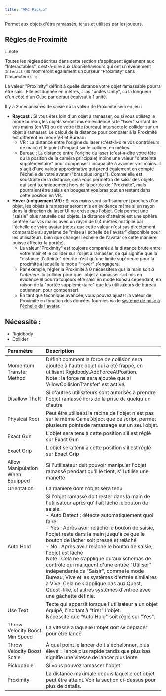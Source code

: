 ```yaml
---
title: "VRC Pickup"
---
```

Permet aux objets d'être ramassés, tenus et utilisés par les joueurs.

## Règles de Proximité

:::note

Toutes les règles décrites dans cette section s'appliquent également aux "Interactables", c'est-à-dire aux UdonBehaviours qui ont un événement `Interact` (ils montreront également un curseur "Proximity" dans l'Inspecteur).
:::

La valeur "Proximity" définit à quelle distance votre objet ramassable pourra être saisi. Elle est donnée en mètres, alias "unités Unity", où la longueur d'un côté d'un Cube par défaut équivaut à 1 unité.

Il y a 2 mécanismes de saisie où la valeur de Proximité sera en jeu :

- **Raycast :** Si vous êtes loin d'un objet à ramasser, ou si vous utilisez le mode bureau, les objets seront mis en évidence si le "laser" sortant de vos mains (en VR) ou de votre tête (bureau) intersecte le collider sur un objet à ramasser. Le calcul de la distance pour comparer à la Proximité est différent en mode VR et Bureau :
    - VR : La distance entre l'origine du laser (c'est-à-dire vos contrôleurs de main) et le point d'impact sur le collider, en mètres.
    - Bureau : La distance entre l'origine du laser (c'est-à-dire votre tête ou la position de la caméra principale) moins une valeur "d'atteinte supplémentaire" pour compenser l'incapacité à avancer vos mains. Il s'agit d'une valeur approximative qui prend également en compte l'échelle de votre avatar ("bras plus longs"). Comme elle est soustraite de la distance, cela vous permettra de saisir des objets qui sont techniquement hors de la portée de "Proximité", mais pourraient être saisis en bougeant vos bras tout en restant dans cette position en VR.
- **Hover (uniquement VR) :** Si vos mains sont suffisamment proches d'un objet, les objets à ramasser seront mis en évidence même si un rayon dans la direction du laser UI ne croise pas l'objet. Cela permet une "saisie" plus naturelle des objets. La distance d'atteinte est une sphère centrée sur vos mains avec un rayon de 0,4 mètres multiplié par l'échelle de votre avatar (notez que cette valeur n'est pas directement comparable au système de "mise à l'échelle de l'avatar" disponible pour les utilisateurs, bien que changer l'échelle de l'avatar de cette manière puisse affecter la portée).
    - La valeur "Proximity" est toujours comparée à la distance brute entre votre main et le collider sur l'objet à ramasser, ce qui signifie que la "distance d'atteinte" décrite n'est qu'une limite supérieure pour la proximité à laquelle le mode "Hover" s'engagera.
    - Par exemple, régler la Proximité à 0 nécessitera que la main soit _à l'intérieur_ du collider pour que l'objet à ramasser soit mis en évidence (il pourra toujours être saisi en mode Bureau cependant, en raison de la "portée supplémentaire" que les utilisateurs de bureau obtiennent pour compenser).
    - En tant que technique avancée, vous pouvez ajuster la valeur de Proximité en fonction des données fournies via le [système de mise à l'échelle de l'avatar](/worlds/udon/players/player-avatar-scaling).

## Nécessite :

- Rigidbody
- Collider

| Paramètre                           | Description |
| :--                                 | :--         |
| Momentum Transfer Method            | Définit comment la force de collision sera ajoutée à l'autre objet qui a été frappé, en utilisant Rigidbody.AddForceAtPosition.<br />Note : la force ne sera ajoutée que si 'AllowCollisionTransfer' est activé.                                                                                                                                          |
| Disallow Theft                      | Si d'autres utilisateurs sont autorisés à prendre l'objet ramassé hors de la prise de quelqu'un d'autre                                                                                                                                                                       |
| Physical Root                       | Peut être utilisé si la racine de l'objet n'est pas sur le même GameObject que ce script, permet plusieurs points de ramassage sur un seul objet.                                                                                                                               |
| Exact Gun                           | L'objet sera tenu à cette position s'il est réglé sur Exact Gun                                                                                                                                                       |
| Exact Grip                          | L'objet sera tenu à cette position s'il est réglé sur Exact Grip                                                                                                                                                      |
| Allow Manipulation When Equipped    | Si l'utilisateur doit pouvoir manipuler l'objet ramassé pendant qu'il le tient, s'il utilise une manette                                                                                                                                                                      |
| Orientation                         | La manière dont l'objet sera tenu                                                                                                                                                                                      |
| Auto Hold                           | Si l'objet ramassé doit rester dans la main de l'utilisateur après qu'il ait lâché le bouton de saisie.<br />- Auto Detect : détecte automatiquement quoi faire<br />- Yes : Après avoir relâché le bouton de saisie, l'objet reste dans la main jusqu'à ce que le bouton de lâcher soit pressé et relâché<br />- No : Après avoir relâché le bouton de saisie, l'objet est lâché<br />Note : Cela ne s'applique qu'aux schémas de contrôle qui manquent d'une entrée "Utiliser" indépendante de "Saisir", comme le mode Bureau, Vive et les systèmes d'entrée similaires à Vive. Cela ne s'applique pas aux Quest, Quest-like, et autres systèmes d'entrée avec une gâchette définie. |
| Use Text                            | Texte qui apparaît lorsque l'utilisateur a un objet équipé, l'incitant à "tirer" l'objet.<br />Nécessite que "Auto Hold" soit réglé sur "Yes".                                                                                                                                  |
| Throw Velocity Boost Min Speed      | La vitesse à laquelle l'objet doit se déplacer pour être lancé                                                                                                                                                         |
| Throw Velocity Boost Scale          | À quel point le lancer doit s'échelonner, plus élevé = lancé plus rapide tandis que plus bas signifie une vitesse de lancer plus lente                                                                                                                                        |
| Pickupable                          | Si vous pouvez ramasser l'objet                                                                                                                                                                                        |
| Proximity                           | La distance maximale depuis laquelle cet objet peut être atteint. Voir la section ci-dessus pour plus de détails. |

